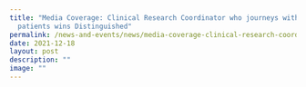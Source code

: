 ```yaml
---
title: "Media Coverage: Clinical Research Coordinator who journeys with cancer
  patients wins Distinguished"
permalink: /news-and-events/news/media-coverage-clinical-research-coordinator-who-journeys-with-cancer-patient/
date: 2021-12-18
layout: post
description: ""
image: ""
---
```


